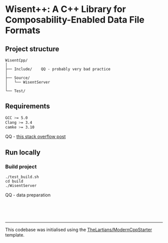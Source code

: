 # Wisent++: A C++ Library for Composability-Enabled Data File Formats 

## Project structure 

```
WisentCpp/
│
├── Include/    QQ - probably very bad practice
│
├── Source/
│   └── WisentServer
│
└── Test/
```

## Requirements

```bash
GCC >= 5.0
Clang >= 3.4
camke >= 3.10
```

QQ - [this stack overflow post](https://stackoverflow.com/questions/30714175/clang-3-4-c14-support)


## Run locally 

### Build project

```
./test_build.sh
cd build
./WisentServer
```

QQ - data preparation

<br>
<br>
<br>

---

This codebase was initialised using the [TheLartians/ModernCppStarter](https://github.com/TheLartians/ModernCppStarter) template. 

